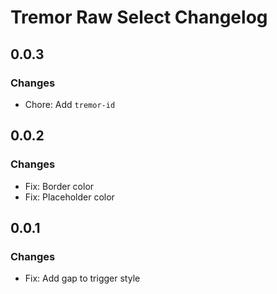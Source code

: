# Tremor Raw Select Changelog

## 0.0.3

### Changes

- Chore: Add `tremor-id`

## 0.0.2

### Changes

- Fix: Border color
- Fix: Placeholder color

## 0.0.1

### Changes

- Fix: Add gap to trigger style
